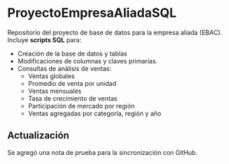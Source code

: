 # ProyectoEmpresaAliadaSQL
Repositorio del proyecto de base de datos para la empresa aliada (EBAC).  
Incluye **scripts SQL** para:

- Creación de la base de datos y tablas
- Modificaciones de columnas y claves primarias.
- Consultas de análisis de ventas:
  - Ventas globales
  - Promedio de venta por unidad
  - Ventas mensuales
  - Tasa de crecimiento de ventas
  - Participación de mercado por región
  - Ventas agregadas por categoría, región y año


## Actualización
Se agregó una nota de prueba para la sincronización con GitHub.

